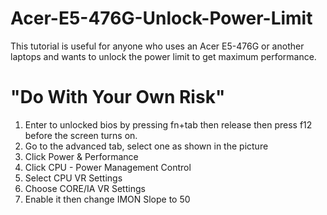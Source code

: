 # Acer-E5-476G-Unlock-Power-Limit
This tutorial is useful for anyone who uses an Acer E5-476G or another laptops and wants to unlock the power limit to get maximum performance.

# "Do With Your Own Risk"

1. Enter to unlocked bios by pressing fn+tab then release then press f12 before the screen turns on.
2. Go to the advanced tab, select one as shown in the picture
3. Click Power & Performance
4. Click CPU - Power Management Control
5. Select CPU VR Settings
6. Choose CORE/IA VR Settings
7. Enable it then change IMON Slope to 50
